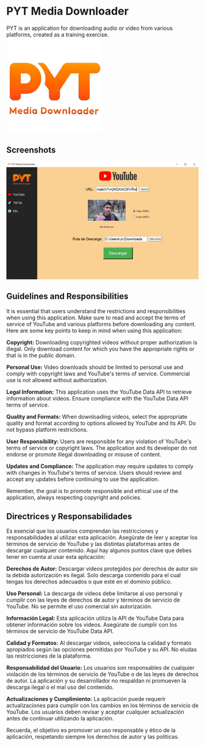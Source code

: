 # PYT Media Downloader
PYT is an application for downloading audio or video from various platforms, created as a training exercise. 
![Logo](images/pytLogo2.png)
## Screenshots
![Screenshot](images/cap.png)

## Guidelines and Responsibilities
It is essential that users understand the restrictions and responsibilities when using this application. Make sure to read and accept the terms of service of YouTube and various platforms before downloading any content. Here are some key points to keep in mind when using this application:

**Copyright:** Downloading copyrighted videos without proper authorization is illegal. Only download content for which you have the appropriate rights or that is in the public domain.

**Personal Use:** Video downloads should be limited to personal use and comply with copyright laws and YouTube's terms of service. Commercial use is not allowed without authorization.

**Legal Information:** This application uses the YouTube Data API to retrieve information about videos. Ensure compliance with the YouTube Data API terms of service.

**Quality and Formats:** When downloading videos, select the appropriate quality and format according to options allowed by YouTube and its API. Do not bypass platform restrictions.

**User Responsibility:** Users are responsible for any violation of YouTube's terms of service or copyright laws. The application and its developer do not endorse or promote illegal downloading or misuse of content.

**Updates and Compliance:** The application may require updates to comply with changes in YouTube's terms of service. Users should review and accept any updates before continuing to use the application.

Remember, the goal is to promote responsible and ethical use of the application, always respecting copyright and policies.

## Directrices y Responsabilidades
Es esencial que los usuarios comprendan las restricciones y responsabilidades al utilizar esta aplicación. Asegúrate de leer y aceptar los términos de servicio de YouTube y las distintas plataformas antes de descargar cualquier contenido. Aquí hay algunos puntos clave que debes tener en cuenta al usar esta aplicación:

**Derechos de Autor:** Descargar videos protegidos por derechos de autor sin la debida autorización es ilegal. Solo descarga contenido para el cual tengas los derechos adecuados o que esté en el dominio público.

**Uso Personal:** La descarga de videos debe limitarse al uso personal y cumplir con las leyes de derechos de autor y términos de servicio de YouTube. No se permite el uso comercial sin autorización.

**Información Legal:** Esta aplicación utiliza la API de YouTube Data para obtener información sobre los videos. Asegúrate de cumplir con los términos de servicio de YouTube Data API.

**Calidad y Formatos:** Al descargar videos, selecciona la calidad y formato apropiados según las opciones permitidas por YouTube y su API. No eludas las restricciones de la plataforma.

**Responsabilidad del Usuario:** Los usuarios son responsables de cualquier violación de los términos de servicio de YouTube o de las leyes de derechos de autor. La aplicación y su desarrollador no respaldan ni promueven la descarga ilegal o el mal uso del contenido.

**Actualizaciones y Cumplimiento:** La aplicación puede requerir actualizaciones para cumplir con los cambios en los términos de servicio de YouTube. Los usuarios deben revisar y aceptar cualquier actualización antes de continuar utilizando la aplicación.

Recuerda, el objetivo es promover un uso responsable y ético de la aplicación, respetando siempre los derechos de autor y las políticas.
